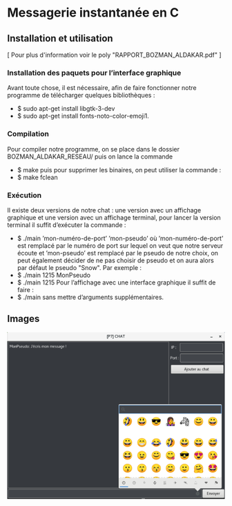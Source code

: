 # Messagerie instantanée en C

## Installation et utilisation 

[ Pour plus d'information voir le poly "RAPPORT_BOZMAN_ALDAKAR.pdf" ]

### Installation des paquets pour l’interface graphique
Avant toute chose, il est nécessaire, afin de faire fonctionner notre programme de télécharger quelques bibliothèques :
- $ sudo apt-get install libgtk-3-dev
- $ sudo apt-get install fonts-noto-color-emoji1.

### Compilation
Pour compiler notre programme, on se place dans le dossier BOZMAN_ALDAKAR_RESEAU/ puis on lance la commande
- $ make
puis pour supprimer les binaires, on peut utiliser la commande :
- $ make fclean

### Exécution
Il existe deux versions de notre chat : une version avec un affichage graphique et une version avec un affichage terminal,
pour lancer la version terminal il suffit d’exécuter la commande :
- $ ./main ’mon-numéro-de-port’ ’mon-pseudo’
où ’mon-numéro-de-port’ est remplacé par le numéro de port sur lequel on veut que notre serveur écoute et ’mon-pseudo’ est
remplacé par le pseudo de notre choix, on peut également décider de ne pas choisir de pseudo et on aura alors par défaut le pseudo "Snow".
Par exemple :
- $ ./main 1215 MonPseudo
- $ ./main 1215
Pour l’affichage avec une interface graphique il suffit de faire :
- $ ./main
sans mettre d’arguments supplémentaires.

## Images

![Messagerie](messagerie.PNG)
